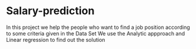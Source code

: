 # Salary-prediction
In this project we help the people who want to find a job position according to some criteria given in the Data Set
We use the Analytic appproach and Linear regression to find out the solution

